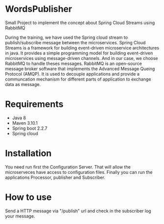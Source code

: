 # WordsPublisher
Small Project to implement the concept about Spring Cloud Streams using RabbitMQ

During the training, we have used the Spring cloud stream to publish/subscribe message between the microservices. Spring Cloud Streams is a framework for building event-driven microservice architectures in java. It provides a simple programming model for building event-driven microservices using message-driven channels. And in our case, we choose RabbitMQ to handle theses messages.
RabbitMQ is an open-source message broker software that implements the Advanced Message Queing Protocol (AMQP). It is used to decouple applications and provide a communcation mechanism for different parts of application to exchange data as message.

# Requirements
* Java 8
* Maven 3.10.1
* Spring boot 2.2.7
* Spring cloud

# Installation
You need run first the Configuration Server. That will allow the microserveces have access to configuration files. Finally you can run the applications Processor, publisher and Subscriber.

# How to use
Send a HTTP message via "/publish" url and check in the subscriber log your message.
